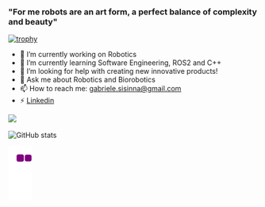 ### "For me robots are an art form, a perfect balance of complexity and beauty"

[![trophy](https://github-profile-trophy.vercel.app/?username=gsisinna)](https://github.com/ryo-ma/github-profile-trophy)

- 🔭 I’m currently working on Robotics
- 🌱 I’m currently learning Software Engineering, ROS2 and C++
- 🤔 I’m looking for help with creating new innovative products!
- 💬 Ask me about Robotics and Biorobotics
- 📫 How to reach me: gabriele.sisinna@gmail.com
- ⚡ [Linkedin](https://www.linkedin.com/in/gabriele-sisinna-4a6081109/)

![](https://komarev.com/ghpvc/?username=gsisinna) 

![GitHub stats](https://github-readme-stats.vercel.app/api?username=gsisinna&theme=default&show_icons=true)

![snake gif](https://github.com/gsisinna/gsisinna/blob/output/github-contribution-grid-snake.gif)


